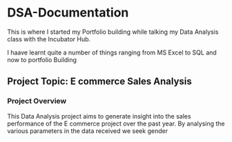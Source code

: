 # DSA-Documentation
This is where I started my Portfolio building while talking my Data Analysis class with the Incubator Hub.

I haave learnt quite a number of things ranging from MS Excel to SQL and now to portfolio Building

## Project Topic: E commerce Sales Analysis

### Project Overview
This Data Analysis project aims to generate insight into the sales performance of the E commerce project over the past year. By analysing the various parameters in the data received we seek gender 
